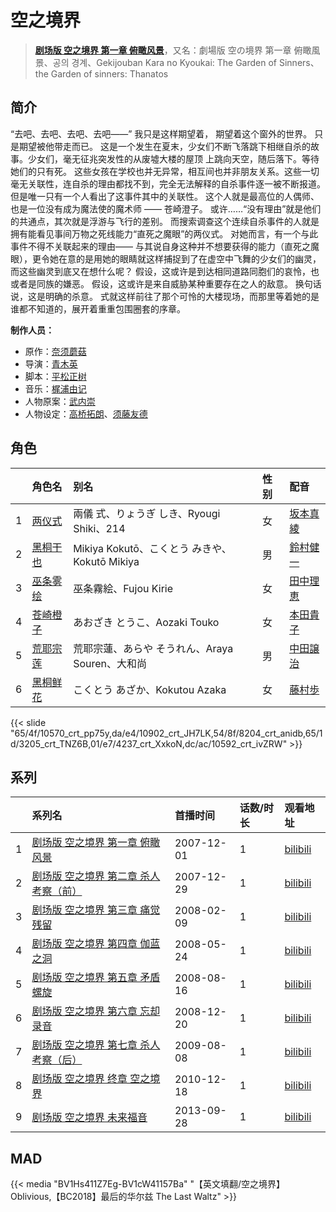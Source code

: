 # 空之境界


> <u>**[剧场版 空之境界 第一章 俯瞰风景](http://bgm.tv/subject/233)**</u>，又名：劇場版 空の境界 第一章 俯瞰風景、공의 경계、Gekijouban Kara no Kyoukai: The Garden of Sinners、the Garden of sinners: Thanatos

## 简介


“去吧、去吧、去吧、去吧——”
我只是这样期望着，
期望着这个窗外的世界。
只是期望被他带走而已。
这是一个发生在夏末，少女们不断飞落跳下相继自杀的故事。少女们，毫无征兆突发性的从废墟大楼的屋顶
上跳向天空，随后落下。等待她们的只有死。
这些女孩在学校也并无异常，相互间也并非朋友关系。这些一切毫无关联性，连自杀的理由都找不到，完全无法解释的自杀事件逐一被不断报道。但是唯一只有一个人看出了这事件其中的关联性。
这个人就是最高位的人偶师、也是一位没有成为魔法使的魔术师 —— 苍崎澄子。
或许……“没有理由”就是他们的共通点，其次就是浮游与飞行的差别。
而搜索调查这个连续自杀事件的人就是拥有能看见事间万物之死线能力“直死之魔眼”的两仪式。
对她而言，有一个与此事件不得不关联起来的理由——
与其说自身这种并不想要获得的能力（直死之魔眼），更令她在意的是用她的眼睛就这样捕捉到了在虚空中飞舞的少女们的幽灵，而这些幽灵到底又在想什么呢？
假设，这或许是到达相同道路同胞们的哀怜，也或者是同族的嫌恶。
假设，这或许是来自威胁某种重要存在之人的敌意。
换句话说，这是明确的杀意。
式就这样前往了那个可怜的大楼现场，而那里等着她的是谁都不知道的，展开着重重包围圈套的序章。

**制作人员：**
- 原作：[奈须蘑菇](http://bgm.tv/person/1466)
- 导演：[青木英](http://bgm.tv/person/1828)
- 脚本：[平松正树](http://bgm.tv/person/3345)
- 音乐：[梶浦由记](http://bgm.tv/person/1595)
- 人物原案：[武内崇](http://bgm.tv/person/1467)
- 人物设定：[高桥拓朗](http://bgm.tv/person/3346)、[须藤友德](http://bgm.tv/person/3139)

## 角色

|     |   角色名   |   别名  | 性别 |  配音  |
|:--- |:------  |:----      |:---  |:--   |
| 1 | [两仪式](http://bgm.tv/character/10570) | 兩儀 式、りょうぎ しき、Ryougi Shiki、214 | 女 | [坂本真綾](http://bgm.tv/person/3877) |
| 2 | [黑桐干也](http://bgm.tv/character/10902) | Mikiya Kokutō、こくとう みきや、Kokutō Mikiya | 男 | [鈴村健一](http://bgm.tv/person/4311) |
| 3 | [巫条雾绘](http://bgm.tv/character/8204) | 巫条霧絵、Fujou Kirie | 女 | [田中理恵](http://bgm.tv/person/3862) |
| 4 | [苍崎橙子](http://bgm.tv/character/3205) | あおざき  とうこ、Aozaki Touko | 女 | [本田貴子](http://bgm.tv/person/4872) |
| 5 | [荒耶宗莲](http://bgm.tv/character/4237) | 荒耶宗蓮、あらや そうれん、Araya Souren、大和尚 | 男 | [中田譲治](http://bgm.tv/person/3971) |
| 6 | [黑桐鲜花](http://bgm.tv/character/10592) | こくとう あざか、Kokutou Azaka | 女 | [藤村歩](http://bgm.tv/person/4783) |

{{< slide "65/4f/10570_crt_pp75y,da/e4/10902_crt_JH7LK,54/8f/8204_crt_anidb,65/1d/3205_crt_TNZ6B,01/e7/4237_crt_XxkoN,dc/ac/10592_crt_ivZRW" >}}

## 系列

|     | 系列名                  | 首播时间       | 话数/时长 | 观看地址                                                    |
|:----|:---------------------|:-----------|:------|:--------------------------------------------------------|
| 1   |[剧场版 空之境界 第一章 俯瞰风景](https://bgm.tv/subject/233)| 2007-12-01 | 1     | [bilibili](https://www.bilibili.com/video/BV1Ks411J7Bg) |
| 2   |[剧场版 空之境界 第二章 杀人考察（前）](https://bgm.tv/subject/812)| 2007-12-29 | 1     | [bilibili](https://www.bilibili.com/video/BV1ws411J7rE) |
| 3   |[剧场版 空之境界 第三章 痛觉残留](https://bgm.tv/subject/767)| 2008-02-09 | 1     | [bilibili](https://www.bilibili.com/video/BV1Ds411J77v) |
| 4   |[剧场版 空之境界 第四章 伽蓝之洞](https://bgm.tv/subject/766)| 2008-05-24 | 1     | [bilibili](https://www.bilibili.com/video/BV1Rs411J7xi) |
| 5   |[剧场版 空之境界 第五章 矛盾螺旋](https://bgm.tv/subject/1333)| 2008-08-16 | 1     | [bilibili](https://www.bilibili.com/video/BV1Us411w7pb) |
| 6   |[剧场版 空之境界 第六章 忘却录音](https://bgm.tv/subject/2225)| 2008-12-20 | 1     | [bilibili](https://www.bilibili.com/video/BV12s41177nC) |
| 7   |[剧场版 空之境界 第七章 杀人考察（后）](https://bgm.tv/subject/3423)| 2009-08-08 | 1     | [bilibili](https://www.bilibili.com/video/BV12s411E7Wb) |
| 8   |[剧场版 空之境界 终章 空之境界](https://bgm.tv/subject/11629)| 2010-12-18 | 1     | [bilibili](https://www.bilibili.com/video/BV1Ls411H752) |
| 9   |[剧场版 空之境界 未来福音](https://bgm.tv/subject/43581)| 2013-09-28 | 1     | [bilibili](https://www.bilibili.com/video/BV1Ps411H7n1) |


## MAD

{{< media  "BV1Hs411Z7Eg-BV1cW41157Ba"
"【英文填翻/空之境界】Oblivious,【BC2018】最后的华尔兹 The Last Waltz"  >}}
